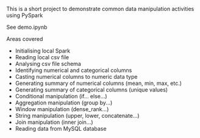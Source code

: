 This is a short project to demonstrate common data manipulation activities using PySpark

See demo.ipynb

Areas covered
- Initialising local Spark
- Reading local csv file
- Analysing csv file schema
- Identifying numerical and categorical columns
- Casting numerical columns to numeric data type
- Generating summary of numerical columns (mean, min, max, etc.)
- Generating summary of categorical columns (unique values)
- Conditional manipulation (if... else...)
- Aggregation manipulation (group by...)
- Window manipulation (dense_rank...)
- String manipulation (upper, lower, concatenate...)
- Join manipulation (inner join...)
- Reading data from MySQL database
